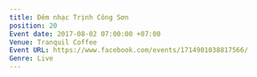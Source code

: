 ```yaml
---
title: Đêm nhạc Trịnh Công Sơn
position: 20
Event date: 2017-08-02 07:00:00 +07:00
Venue: Tranquil Coffee
Event URL: https://www.facebook.com/events/1714901038817566/
Genre: Live
---
```


